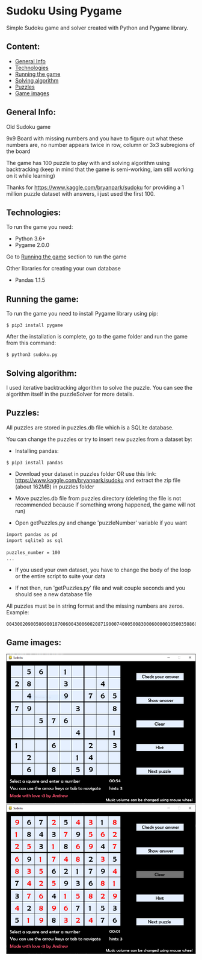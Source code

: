 # Sudoku Using Pygame
Simple Sudoku game and solver created with Python and Pygame library.

## Content:
* [General Info](#general-info)
* [Technologies](#technologies)
* [Running the game](#running-the-game)
* [Solving algorithm](#solving-algorithm)
* [Puzzles](#puzzles)
* [Game images](#game-images)

## General Info:
Old Sudoku game

9x9 Board with missing numbers and you have to figure out what these numbers are, no number appears twice in row, column or 3x3 subregions of the board

The game has 100 puzzle to play with and solving algorithm using backtracking 
(keep in mind that the game is semi-working, iam still working on it while learning)

Thanks for https://www.kaggle.com/bryanpark/sudoku for providing a 1 million puzzle dataset with answers, i just used the first 100.

## Technologies:
To run the game you need:
- Python                    3.6+
- Pygame                    2.0.0

Go to [Running the game](#running-the-game) section to run the game

Other libraries for creating your own database 
- Pandas                    1.1.5

## Running the game:
To run the game you need to install Pygame library using pip:
~~~
$ pip3 install pygame
~~~
After the installation is complete, go to the game folder and run the game from this command:
~~~
$ python3 sudoku.py
~~~

## Solving algorithm:
I used iterative backtracking algorithm to solve the puzzle.
You can see the algorithm itself in the puzzleSolver for more details.

## Puzzles:
All puzzles are stored in puzzles.db file which is a SQLite database.

You can change the puzzles or try to insert new puzzles from a dataset by:

- Installing pandas:
~~~
$ pip3 install pandas
~~~
- Download your dataset in puzzles folder OR
use this link: https://www.kaggle.com/bryanpark/sudoku and extract the zip file (about 162MB) in puzzles folder

- Move puzzles.db file from puzzles directory (deleting the file is not recommended because if something wrong happened, the game will not run)

- Open getPuzzles.py and change 'puzzleNumber' variable if you want
~~~
import pandas as pd
import sqlite3 as sql

puzzles_number = 100
...
~~~

- If you used your own dataset, you have to change the body of the loop or the entire script to suite your data

- If not then, run 'getPuzzles.py' file and wait couple seconds and you should see a new database file

All puzzles must be in string format and the missing numbers are zeros. Example:
~~~
004300209005009001070060043006002087190007400050083000600000105003508690042910300
~~~

## Game images:
![alt screenshot 1](./docs/images/1.PNG)
![alt screenshot 2](./docs/images/2.PNG)